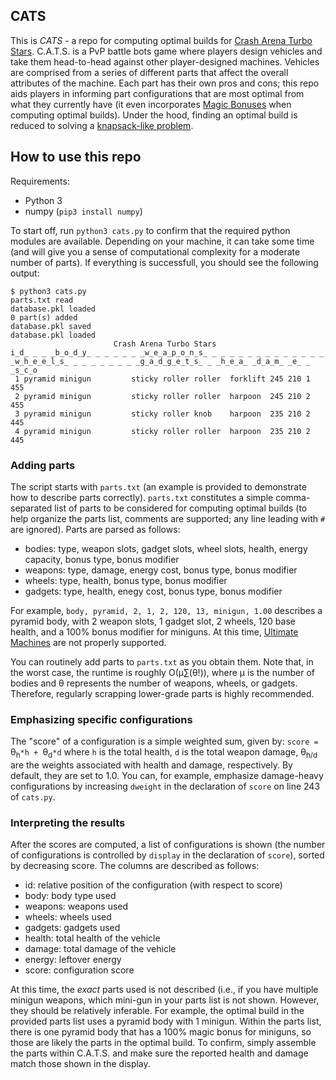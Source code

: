 ## CATS 

This is *CATS* - a repo for computing optimal builds for [Crash Arena Turbo
Stars](https://www.catsthegame.com). C.A.T.S. is a PvP battle bots game where
players design vehicles and take them head-to-head against other
player-designed machines. Vehicles are comprised from a series of different
parts that affect the overall attributes of the machine. Each part has their
own pros and cons; this repo aids players in informing part configurations
that are most optimal from what they currently have (it even incorporates
[Magic Bonuses](https://catsthegame.fandom.com/wiki/Magic_Bonus) when computing
optimal builds). Under the hood, finding an optimal build is reduced to solving
a [knapsack-like problem](https://en.wikipedia.org/wiki/Knapsack_problem). 

## How to use this repo

Requirements:
- Python 3
- numpy (`pip3 install numpy`)

To start off, run `python3 cats.py` to confirm that the required python
modules are available. Depending on your machine, it can take some time (and
will give you a sense of computational complexity for a moderate number of
parts). If everything is successfull, you should see the following output:
```
$ python3 cats.py
parts.txt read
database.pkl loaded
0 part(s) added
database.pkl saved
database.pkl loaded
                       Crash Arena Turbo Stars
i̲d̲ ̲ ̲ ̲b̲o̲d̲y̲ ̲ ̲ ̲ ̲ ̲ ̲w̲e̲a̲p̲o̲n̲s̲ ̲ ̲ ̲ ̲ ̲ ̲ ̲ ̲ ̲ ̲ ̲ ̲ ̲w̲h̲e̲e̲l̲s̲ ̲ ̲ ̲ ̲ ̲ ̲ ̲ ̲g̲a̲d̲g̲e̲t̲s̲ ̲ ̲h̲e̲a̲ ̲d̲a̲m̲ ̲e̲ ̲s̲c̲o
 1 pyramid minigun         sticky roller roller  forklift 245 210 1 455
 2 pyramid minigun         sticky roller roller  harpoon  245 210 2 455
 3 pyramid minigun         sticky roller knob    harpoon  235 210 2 445
 4 pyramid minigun         sticky roller roller  harpoon  235 210 2 445
```

### Adding parts

The script starts with `parts.txt` (an example is provided to demonstrate how
to describe parts correctly).  `parts.txt` constitutes a simple comma-separated
list of parts to be considered for computing optimal builds (to help organize
the parts list, comments are supported; any line leading with `#` are ignored).
Parts are parsed as follows:

- bodies: type, weapon slots, gadget slots, wheel slots, health, energy
  capacity, bonus type, bonus modifier
- weapons: type, damage, energy cost, bonus type, bonus modifier
- wheels: type, health, bonus type, bonus modifier
- gadgets: type, health, enegy cost, bonus type, bonus modifier

For example, `body, pyramid, 2, 1, 2, 120, 13, minigun, 1.00` describes a
pyramid body, with 2 weapon slots, 1 gadget slot, 2 wheels, 120 base health,
and a 100% bonus modifier for miniguns. At this time, [Ultimate
Machines](https://catsthegame.fandom.com/wiki/Ultimate_Machines) are not
properly supported.

You can routinely add parts to `parts.txt` as you obtain them. Note that,
in the worst case, the runtime is roughly O(&micro;&sum;(&theta;!)), where
&micro; is the number of bodies and &theta; represents the number of weapons,
wheels, or gadgets. Therefore, regularly scrapping lower-grade parts is highly
recommended.

### Emphasizing specific configurations

The "score" of a configuration is a simple weighted sum, given by: `score = `
&theta;<sub>h</sub>`*h + `&theta;<sub>d</sub>`*d` where `h` is the total
health, `d` is the total weapon damage, &theta;<sub>h/d</sub> are the weights
associated with health and damage, respectively. By default, they are set to
1.0. You can, for example, emphasize damage-heavy configurations by increasing
`dweight` in the declaration of `score` on line 243 of `cats.py`.

### Interpreting the results

After the scores are computed, a list of configurations is shown (the number of
configurations is controlled by `display` in the declaration of `score`),
sorted by decreasing score. The columns are described as follows:

- id: relative position of the configuration (with respect to score)
- body: body type used
- weapons: weapons used
- wheels: wheels used
- gadgets: gadgets used
- health: total health of the vehicle
- damage: total damage of the vehicle
- energy: leftover energy
- score: configuration score

At this time, the _exact_ parts used is not described (i.e., if you have
multiple minigun weapons, which mini-gun in your parts list is not shown.
However, they should be relatively inferable. For example, the optimal build in
the provided parts list uses a pyramid body with 1 minigun. Within the
parts list, there is one pyramid body that has a 100% magic bonus for
miniguns, so those are likely the parts in the optimal build. To confirm,
simply assemble the parts within C.A.T.S. and make sure the reported health and
damage match those shown in the display.
